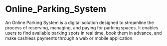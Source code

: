 # Online_Parking_System
An Online Parking System is a digital solution designed to streamline the process of reserving, managing, and paying for parking spaces. It enables users to find available parking spots in real time, book them in advance, and make cashless payments through a web or mobile application.
